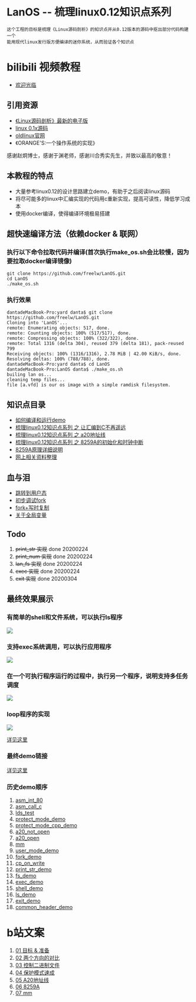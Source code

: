 # LanOS -- 梳理linux0.12知识点系列

	这个工程的目标是梳理《Linux源码剖析》的知识点并从0.12版本的源码中抠出部分代码构建一个
	能用现代linux发行版方便编译的迷你系统，从而验证各个知识点

# bilibili 视频教程
* [欢迎光临](https://www.bilibili.com/video/BV1A7411o7J6/)

## 引用资源

* [《Linux源码剖析》最新的电子版 ](http://www.oldlinux.org/download/CLK-5.0-WithCover.pdf)
* [ linux 0.1x源码 ](http://oldlinux.org/Linux.old/kernel/0.1x/)
* [ oldlinux官网 ](http://www.oldlinux.org/)
* 《ORANGE'S:一个操作系统的实现》

感谢赵炯博士，感谢于渊老师，感谢川合秀实先生，并致以最高的敬意！

## 本教程的特点

* 大量参考linux0.12的设计思路建立demo，有助于之后阅读linux源码
* 将尽可能多的linux中汇编实现的代码用c重新实现，提高可读性，降低学习成本
* 使用docker编译，使得编译环境极易搭建

## **超快速编译方法（依赖docker & 联网）**
### 执行以下命令拉取代码并编译(首次执行make_os.sh会比较慢，因为要拉取docker编译镜像)

	git clone https://github.com/freelw/LanOS.git
	cd LanOS
	./make_os.sh

### 执行效果

	dantadeMacBook-Pro:yard danta$ git clone https://github.com/freelw/LanOS.git
	Cloning into 'LanOS'...
	remote: Enumerating objects: 517, done.
	remote: Counting objects: 100% (517/517), done.
	remote: Compressing objects: 100% (322/322), done.
	remote: Total 1316 (delta 304), reused 379 (delta 181), pack-reused 799
	Receiving objects: 100% (1316/1316), 2.78 MiB | 42.00 KiB/s, done.
	Resolving deltas: 100% (788/788), done.
	dantadeMacBook-Pro:yard danta$ cd LanOS
	dantadeMacBook-Pro:LanOS danta$ ./make_os.sh
	builing lan os...
	cleaning temp files...
	file [a.vfd] is our os image with a simple ramdisk filesystem.

## 知识点目录

* [如何编译和运行demo](https://github.com/freelw/LanOS/blob/master/doc/how_to_build.md)
* [梳理linux0.12知识点系列 之 让汇编到C不再遥远](https://github.com/freelw/LanOS/tree/master/demos/protect_mode_demo)
* [梳理linux0.12知识点系列 之 a20地址线](https://github.com/freelw/LanOS/tree/master/demos/a20_open)
* [梳理linux0.12知识点系列 之 8259A的初始化和时钟中断](https://github.com/freelw/LanOS/tree/master/demos/init_8259a)
* [8259A原理详细说明](https://blog.csdn.net/LiWang112358/article/details/103875658)
* [网上相关资料整理](https://github.com/freelw/LanOS/blob/master/doc/questions.md)

## 血与泪
* [跳转到用户态](https://github.com/freelw/LanOS/blob/master/demos/user_mode_demo/readme.md)
* [初步调试fork](https://github.com/freelw/LanOS/blob/master/demos/fork_demo/readme.md)
* [fork+写时复制](https://github.com/freelw/LanOS/blob/master/demos/cp_on_write/readme.md)
* [关于全局变量](https://github.com/freelw/LanOS/blob/master/demos/exit_demo/readme.md)

## Todo
1. ~~print_str 实现~~ done 20200224
2. ~~print_num 实现~~ done 20200224
3. ~~lan_fs 实现~~ done 20200224
4. ~~exec 实现~~ done 20200224
5. ~~exit 实现~~ done 20200304

## 最终效果展示

### 有简单的shell和文件系统，可以执行ls程序
![](https://raw.githubusercontent.com/freelw/LanOS/master/demos/pic/ls.gif)
### 支持exec系统调用，可以执行应用程序
![](https://raw.githubusercontent.com/freelw/LanOS/master/demos/pic/exec.gif)
### 在一个可执行程序运行的过程中，执行另一个程序，说明支持多任务调度
![](https://raw.githubusercontent.com/freelw/LanOS/master/demos/pic/multitask.gif)
### loop程序的实现
![](https://raw.githubusercontent.com/freelw/LanOS/master/demos/pic/loop.png)

[详见这里](https://github.com/freelw/LanOS/blob/master/demos/exit_demo/bin/loop/lan_main.c)
### 最终demo链接
[详见这里](https://github.com/freelw/LanOS/tree/master/demos/common_header_demo)

### 历史demo顺序
1. [asm_int_80](https://github.com/freelw/LanOS/tree/master/demos/asm_int_80)
2. [asm_call_c](https://github.com/freelw/LanOS/tree/master/demos/asm_call_c)
3. [lds_test](https://github.com/freelw/LanOS/tree/master/demos/lds_test)
4. [protect_mode_demo](https://github.com/freelw/LanOS/tree/master/demos/protect_mode_demo)
5. [protect_mode_cpp_demo](https://github.com/freelw/LanOS/tree/master/demos/protect_mode_cpp_demo)
6. [a20_not_open](https://github.com/freelw/LanOS/tree/master/demos/a20_not_open)
7. [a20_open](https://github.com/freelw/LanOS/tree/master/demos/a20_open)
8. [mm](https://github.com/freelw/LanOS/tree/master/demos/mm)
9. [user_mode_demo](https://github.com/freelw/LanOS/tree/master/demos/user_mode_demo)
10. [fork_demo](https://github.com/freelw/LanOS/tree/master/demos/fork_demo)
11. [cp_on_write](https://github.com/freelw/LanOS/tree/master/demos/cp_on_write)
12. [print_str_demo](https://github.com/freelw/LanOS/tree/master/demos/print_str_demo)
13. [fs_demo](https://github.com/freelw/LanOS/tree/master/demos/fs_demo)
14. [exec_demo](https://github.com/freelw/LanOS/tree/master/demos/exec_demo)
15. [shell_demo](https://github.com/freelw/LanOS/tree/master/demos/shell_demo)
16. [ls_demo](https://github.com/freelw/LanOS/tree/master/demos/ls_demo)
17. [exit_demo](https://github.com/freelw/LanOS/tree/master/demos/exit_demo)
18. [common_header_demo](https://github.com/freelw/LanOS/tree/master/demos/common_header_demo)

# b站文案

1. [01 目标 & 准备](https://github.com/freelw/LanOS/blob/master/doc/target_and_prepare.md)
2. [02 两个方向的对比](https://github.com/freelw/LanOS/blob/master/doc/to_direction_compare.md)
3. [03 控制二进制文件](https://github.com/freelw/LanOS/blob/master/doc/control_binary.md)
4. [04 保护模式速成](https://github.com/freelw/LanOS/blob/master/doc/quick_protect_mode.md)
5. [05 A20地址线](https://github.com/freelw/LanOS/blob/master/doc/a20.md)
6. [06 8259A](https://github.com/freelw/LanOS/blob/master/doc/8259A.md)
6. [07 mm](https://github.com/freelw/LanOS/blob/master/doc/mm.md)